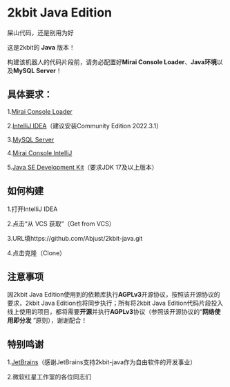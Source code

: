 # 2kbit Java Edition

屎山代码，还是别用为好

这是2kbit的 **Java** 版本！

构建该机器人的代码片段前，请务必配置好**Mirai Console Loader**、**Java环境**以及**MySQL Server**！

## 具体要求：

1.[Mirai Console Loader](https://github.com/iTXTech/mirai-console-loader)

2.[IntelliJ IDEA](https://www.jetbrains.com/idea/download)（建议安装Community Edition 2022.3.1）

3.[MySQL Server](https://dev.mysql.com/downloads/installer/)

4.[Mirai Console IntelliJ](https://plugins.jetbrains.com/plugin/15094-mirai-console)

5.[Java SE Development Kit](https://www.oracle.com/java/technologies/downloads/)（要求JDK 17及以上版本）

## 如何构建

1.打开IntelliJ IDEA

2.点击“从 VCS 获取”（Get from VCS）

3.URL填https://github.com/Abjust/2kbit-java.git

4.点击克隆（Clone）

## 注意事项

因2kbit Java Edition使用到的依赖库执行**AGPLv3**开源协议，按照该开源协议的要求，2kbit Java Edition也将同步执行；所有将2kbit
Java Edition代码片段投入线上使用的项目，都将需要**开源**并执行**AGPLv3**协议（参照该开源协议的“**网络使用即分发**
”原则），谢谢配合！

## 特别鸣谢

1.[JetBrains](https://www.jetbrains.com/)（感谢JetBrains支持2kbit-java作为自由软件的开发事业）

2.微软红星工作室的各位同志们

